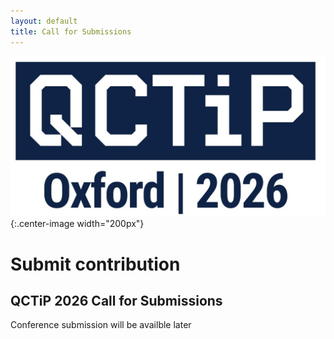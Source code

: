```yaml
---
layout: default
title: Call for Submissions
---
```


![QCTiP Logo](assets/images/qctip2026.jpg){:.center-image width="200px"}

# Submit contribution


## QCTiP 2026 Call for Submissions

Conference submission will be availble later

